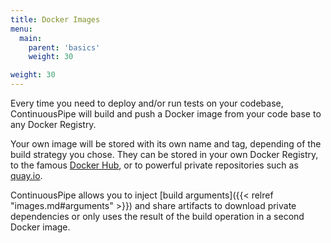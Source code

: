 ```yaml
---
title: Docker Images
menu:
  main:
    parent: 'basics'
    weight: 30

weight: 30
---
```


Every time you need to deploy and/or run tests on your codebase, ContinuousPipe will build and push a Docker image from your code base to any Docker Registry.

Your own image will be stored with its own name and tag, depending of the build strategy you chose. They can be stored in your own Docker Registry, to the famous [Docker Hub](https://hub.docker.com/), or to powerful private repositories such as [quay.io](https://quay.io/).

ContinuousPipe allows you to inject [build arguments]({{< relref "images.md#arguments" >}}) and share artifacts to download private dependencies or only uses the result of the build operation in a second Docker image.

